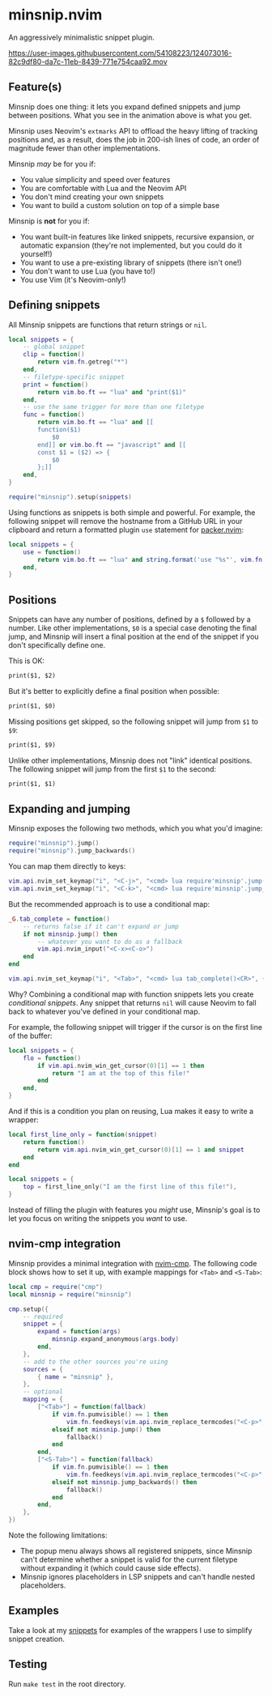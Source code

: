 <!-- markdownlint-configure-file
{
  "line-length": false,
  "no-bare-urls": false
}
-->

# minsnip.nvim

An aggressively minimalistic snippet plugin.

https://user-images.githubusercontent.com/54108223/124073016-82c9df80-da7c-11eb-8439-771e754caa92.mov

## Feature(s)

Minsnip does one thing: it lets you expand defined snippets and jump between
positions. What you see in the animation above is what you get.

Minsnip uses Neovim's `extmarks` API to offload the heavy lifting of tracking
positions and, as a result, does the job in 200-ish lines of code, an order of
magnitude fewer than other implementations.

Minsnip _may_ be for you if:

- You value simplicity and speed over features
- You are comfortable with Lua and the Neovim API
- You don't mind creating your own snippets
- You want to build a custom solution on top of a simple base

Minsnip is **not** for you if:

- You want built-in features like linked snippets, recursive expansion, or
  automatic expansion (they're not implemented, but you could do it yourself!)
- You want to use a pre-existing library of snippets (there isn't one!)
- You don't want to use Lua (you have to!)
- You use Vim (it's Neovim-only!)

## Defining snippets

All Minsnip snippets are functions that return strings or `nil`.

```lua
local snippets = {
    -- global snippet
    clip = function()
        return vim.fn.getreg("*")
    end,
    -- filetype-specific snippet
    print = function()
        return vim.bo.ft == "lua" and "print($1)"
    end,
    -- use the same trigger for more than one filetype
    func = function()
        return vim.bo.ft == "lua" and [[
        function($1)
            $0
        end]] or vim.bo.ft == "javascript" and [[
        const $1 = ($2) => {
            $0
        };]]
    end,
}

require("minsnip").setup(snippets)
```

Using functions as snippets is both simple and powerful. For example, the
following snippet will remove the hostname from a GitHub URL in your clipboard
and return a formatted plugin `use` statement for
[packer.nvim](https://github.com/wbthomason/packer.nvim):

```lua
local snippets = {
    use = function()
        return vim.bo.ft == "lua" and string.format('use "%s"', vim.fn.getreg("*"):gsub("https://github.com/", ""))
    end,
}
```

## Positions

Snippets can have any number of positions, defined by a `$` followed by a
number. Like other implementations, `$0` is a special case denoting the final
jump, and Minsnip will insert a final position at the end of the snippet if you
don't specifically define one.

This is OK:

```txt
print($1, $2)
```

But it's better to explicitly define a final position when possible:

```txt
print($1, $0)
```

Missing positions get skipped, so the following snippet will jump from `$1` to `$9`:

```txt
print($1, $9)
```

Unlike other implementations, Minsnip does not "link" identical positions.
The following snippet will jump from the first `$1` to the second:

```txt
print($1, $1)
```

## Expanding and jumping

Minsnip exposes the following two methods, which you what you'd imagine:

```lua
require("minsnip").jump()
require("minsnip").jump_backwards()
```

You can map them directly to keys:

```lua
vim.api.nvim_set_keymap("i", "<C-j>", "<cmd> lua require'minsnip'.jump()<CR>", {})
vim.api.nvim_set_keymap("i", "<C-k>", "<cmd> lua require'minsnip'.jump_backwards()<CR>", {})
```

But the recommended approach is to use a conditional map:

```lua
_G.tab_complete = function()
    -- returns false if it can't expand or jump
    if not minsnip.jump() then
        -- whatever you want to do as a fallback
        vim.api.nvim_input("<C-x><C-o>")
    end
end

vim.api.nvim_set_keymap("i", "<Tab>", "<cmd> lua tab_complete()<CR>", {})
```

Why? Combining a conditional map with function snippets lets you create
_conditional snippets_. Any snippet that returns `nil` will cause Neovim to fall
back to whatever you've defined in your conditional map.

For example, the following snippet will trigger if the cursor is on the first
line of the buffer:

```lua
local snippets = {
    flo = function()
        if vim.api.nvim_win_get_cursor(0)[1] == 1 then
            return "I am at the top of this file!"
        end
    end,
}
```

And if this is a condition you plan on reusing, Lua makes it easy to write a wrapper:

```lua
local first_line_only = function(snippet)
    return function()
        return vim.api.nvim_win_get_cursor(0)[1] == 1 and snippet
    end
end

local snippets = {
    top = first_line_only("I am the first line of this file!"),
}
```

Instead of filling the plugin with features you _might_ use, Minsnip's goal is
to let you focus on writing the snippets you _want_ to use.

## nvim-cmp integration

Minsnip provides a minimal integration with
[nvim-cmp](https://github.com/hrsh7th/nvim-cmp). The following code block shows
how to set it up, with example mappings for `<Tab>` and `<S-Tab>`:

```lua
local cmp = require("cmp")
local minsnip = require("minsnip")

cmp.setup({
    -- required
    snippet = {
        expand = function(args)
            minsnip.expand_anonymous(args.body)
        end,
    },
    -- add to the other sources you're using
    sources = {
        { name = "minsnip" },
    },
    -- optional
    mapping = {
        ["<Tab>"] = function(fallback)
            if vim.fn.pumvisible() == 1 then
                vim.fn.feedkeys(vim.api.nvim_replace_termcodes("<C-p>", true, true, true), "n")
            elseif not minsnip.jump() then
                fallback()
            end
        end,
        ["<S-Tab>"] = function(fallback)
            if vim.fn.pumvisible() == 1 then
                vim.fn.feedkeys(vim.api.nvim_replace_termcodes("<C-p>", true, true, true), "n")
            elseif not minsnip.jump_backwards() then
                fallback()
            end
        end,
    },
})
```

Note the following limitations:

- The popup menu always shows all registered snippets, since Minsnip can't
  determine whether a snippet is valid for the current filetype without
  expanding it (which could cause side effects).
- Minsnip ignores placeholders in LSP snippets and can't handle nested
  placeholders.

## Examples

Take a look at my
[snippets](https://github.com/jose-elias-alvarez/dotfiles/blob/main/.config/nvim/lua/snippets.lua)
for examples of the wrappers I use to simplify snippet creation.

## Testing

Run `make test` in the root directory.
